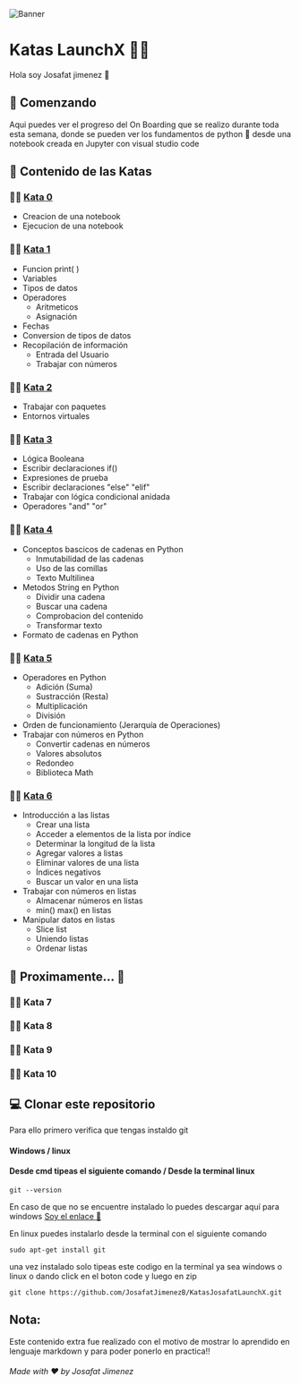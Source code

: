 ![Banner](https://github.com/JosafatJimenezB/KatasJosafatLaunchX/blob/main/extra/index.jpg)

# Katas LaunchX :man_technologist:


Hola soy Josafat jimenez :wave:

## :rocket: Comenzando

Aqui puedes ver el progreso del On Boarding que se realizo durante toda esta semana, donde se pueden ver los fundamentos de python :snake:
desde una notebook creada en Jupyter con visual studio code


## :blue_book: Contenido de las Katas

### :man_astronaut: [Kata 0](https://github.com/JosafatJimenezB/KatasJosafatLaunchX/tree/main/Kata%200)

* Creacion de una notebook
* Ejecucion de una notebook

### :man_astronaut: [Kata 1](https://github.com/JosafatJimenezB/KatasJosafatLaunchX/tree/main/Kata%201)

* Funcion print( )
* Variables
* Tipos de datos
* Operadores
  * Aritmeticos
  * Asignación
* Fechas
* Conversion de tipos de datos
* Recopilación de información
  * Entrada del Usuario
  * Trabajar con números

### :man_astronaut: [Kata 2](https://github.com/JosafatJimenezB/KatasJosafatLaunchX/tree/main/Kata%202) 

* Trabajar con paquetes
* Entornos virtuales

### :man_astronaut: [Kata 3](https://github.com/JosafatJimenezB/KatasJosafatLaunchX/tree/main/Kata%203)

* Lógica Booleana
* Escribir declaraciones if()
* Expresiones de prueba
* Escribir declaraciones "else" "elif"
* Trabajar con lógica condicional anidada
* Operadores "and" "or"

### :man_astronaut: [Kata 4](https://github.com/JosafatJimenezB/KatasJosafatLaunchX/tree/main/Kata%204)

* Conceptos bascicos de cadenas en Python
  * Inmutabilidad de las cadenas
  * Uso de las comillas
  * Texto Multilinea
* Metodos String en Python
  * Dividir una cadena
  * Buscar una cadena
  * Comprobacion del contenido
  * Transformar texto
* Formato de cadenas en Python


### :man_astronaut: [Kata 5](https://github.com/JosafatJimenezB/KatasJosafatLaunchX/tree/main/Kata%205)

* Operadores en Python
  * Adición (Suma)
  * Sustracción (Resta)
  * Multiplicación
  * División
* Orden de funcionamiento (Jerarquía de Operaciones)
* Trabajar con números en Python
  * Convertir cadenas en números
  * Valores absolutos
  * Redondeo
  * Biblioteca Math

### :man_astronaut: [Kata 6](https://github.com/JosafatJimenezB/KatasJosafatLaunchX/tree/main/Kata%206)

* Introducción a las listas
  * Crear una lista
  * Acceder a elementos de la lista por índice
  * Determinar la longitud de la lista
  * Agregar valores a listas
  * Eliminar valores de una lista
  * Índices negativos
  * Buscar un valor en una lista
* Trabajar con números en listas
  * Almacenar números en listas
  * min() max() en listas
* Manipular datos en listas
  * Slice list
  * Uniendo listas
  * Ordenar listas

## :construction_worker: Proximamente... :construction:

### :man_astronaut: Kata 7
### :man_astronaut: Kata 8
### :man_astronaut: Kata 9
### :man_astronaut: Kata 10





## :computer: Clonar este repositorio

Para ello primero verifica que tengas instaldo git

#### Windows                               / linux
#### Desde cmd tipeas el siguiente comando / Desde la terminal linux
```
git --version
```

En caso de que no se encuentre instalado lo puedes descargar aquí para windows
[Soy el enlace :link:](https://git-scm.com/)


En linux puedes instalarlo desde la terminal con el siguiente comando

```
sudo apt-get install git
```

una vez instalado solo tipeas este codigo en la terminal ya sea windows o linux o dando click en el boton code y luego en zip

```
git clone https://github.com/JosafatJimenezB/KatasJosafatLaunchX.git
```


## Nota:

Este contenido extra fue realizado con el motivo de mostrar lo aprendido en lenguaje markdown y para poder ponerlo en practica!!


###### Made with :heart: by Josafat Jimenez
















